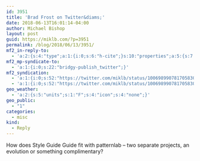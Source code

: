 ```yaml
---
id: 3951
title: 'Brad Frost on Twitter&diams;'
date: 2018-06-13T16:01:14-04:00
author: Michael Bishop
layout: post
guid: https://miklb.com/?p=3951
permalink: /blog/2018/06/13/3951/
mf2_in-reply-to:
  - 'a:2:{s:4:"type";a:1:{i:0;s:6:"h-cite";}s:10:"properties";a:5:{s:7:"summary";a:1:{i:0;s:254:"“✎ Introducing Style Guide Guide, @gatsbyjs Edition! https://t.co/vKPkkpKQsu&#010;&#010;Style Guide Guide is a style guide boilerplate for teams working in React to make a great style guide storefront for all your design system&#039;s ingredients.”";}s:4:"name";a:1:{i:0;s:21:"Brad Frost on Twitter";}s:3:"url";a:1:{i:0;s:57:"https://twitter.com/brad_frost/status/1006927832671498240";}s:11:"publication";a:1:{i:0;s:7:"Twitter";}s:8:"featured";a:1:{i:0;s:76:"https://pbs.twimg.com/profile_images/907811115459125248/i8AzK6gR_400x400.jpg";}}}'
mf2_mp-syndicate-to:
  - 'a:1:{i:0;s:22:"bridgy-publish_twitter";}'
mf2_syndication:
  - 'a:1:{i:0;s:52:"https://twitter.com/miklb/status/1006989907817058304";}'
  - 'a:1:{i:0;s:52:"https://twitter.com/miklb/status/1006989907817058304";}'
geo_weather:
  - 'a:2:{s:5:"units";s:1:"F";s:4:"icon";s:4:"none";}'
geo_public:
  - "1"
categories:
  - misc
kind:
  - Reply
---
```

How does Style Guide Guide fit with patternlab – two separate projects, an evolution or something complimentary?